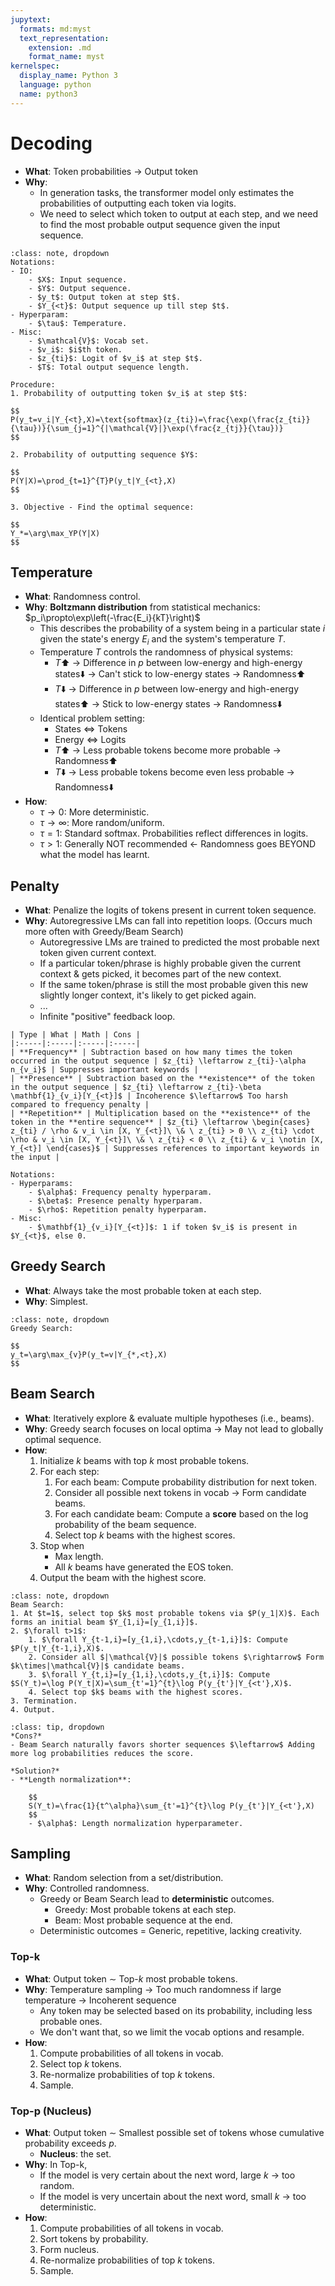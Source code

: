 ```yaml
---
jupytext:
  formats: md:myst
  text_representation:
    extension: .md
    format_name: myst
kernelspec:
  display_name: Python 3
  language: python
  name: python3
---
```

# Decoding
- **What**: Token probabilities $\rightarrow$ Output token
- **Why**:
	- In generation tasks, the transformer model only estimates the probabilities of outputting each token via logits.
	- We need to select which token to output at each step, and we need to find the most probable output sequence given the input sequence.

```{admonition} Math
:class: note, dropdown
Notations:
- IO:
	- $X$: Input sequence.
	- $Y$: Output sequence.
	- $y_t$: Output token at step $t$.
	- $Y_{<t}$: Output sequence up till step $t$.
- Hyperparam:
	- $\tau$: Temperature.
- Misc:
	- $\mathcal{V}$: Vocab set.
	- $v_i$: $i$th token.
	- $z_{ti}$: Logit of $v_i$ at step $t$.
	- $T$: Total output sequence length.

Procedure:
1. Probability of outputting token $v_i$ at step $t$:

$$
P(y_t=v_i|Y_{<t},X)=\text{softmax}(z_{ti})=\frac{\exp(\frac{z_{ti}}{\tau})}{\sum_{j=1}^{|\mathcal{V}|}\exp(\frac{z_{tj}}{\tau})}
$$

2. Probability of outputting sequence $Y$:

$$
P(Y|X)=\prod_{t=1}^{T}P(y_t|Y_{<t},X)
$$

3. Objective - Find the optimal sequence:

$$
Y_*=\arg\max_YP(Y|X)
$$
```

## Temperature
- **What**: Randomness control.
- **Why**: **Boltzmann distribution** from statistical mechanics: $p_i\propto\exp\left(-\frac{E_i}{kT}\right)$
	- This describes the probability of a system being in a particular state $i$ given the state's energy $E_i$ and the system's temperature $T$.
	- Temperature $T$ controls the randomness of physical systems:
		- $T$⬆️ $\rightarrow$ Difference in $p$ between low-energy and high-energy states⬇️ $\rightarrow$ Can't stick to low-energy states $\rightarrow$ Randomness⬆️
		- $T$⬇️ $\rightarrow$ Difference in $p$ between low-energy and high-energy states⬆️ $\rightarrow$ Stick to low-energy states $\rightarrow$ Randomness⬇️
	- Identical problem setting:
		- States $\Leftrightarrow$ Tokens
		- Energy $\Leftrightarrow$ Logits
		- $T$⬆️ $\rightarrow$ Less probable tokens become more probable $\rightarrow$ Randomness⬆️
		- $T$⬇️ $\rightarrow$ Less probable tokens become even less probable $\rightarrow$ Randomness⬇️
- **How**:
	- $\tau\rightarrow 0$: More deterministic.
	- $\tau\rightarrow \infty$: More random/uniform.
	- $\tau=1$: Standard softmax. Probabilities reflect differences in logits.
	- $\tau>1$: Generally NOT recommended $\leftarrow$ Randomness goes BEYOND what the model has learnt.

## Penalty
- **What**: Penalize the logits of tokens present in current token sequence.
- **Why**: Autoregressive LMs can fall into repetition loops. (Occurs much more often with Greedy/Beam Search)
    - Autoregressive LMs are trained to predicted the most probable next token given current context.
    - If a particular token/phrase is highly probable given the current context & gets picked, it becomes part of the new context.
    - If the same token/phrase is still the most probable given this new slightly longer context, it's likely to get picked again.
    - ...
    - Infinite "positive" feedback loop.

```{dropdown} Table: Penalty Types
| Type | What | Math | Cons |
|:-----|:-----|:-----|:-----|
| **Frequency** | Subtraction based on how many times the token occurred in the output sequence | $z_{ti} \leftarrow z_{ti}-\alpha n_{v_i}$ | Suppresses important keywords |
| **Presence** | Subtraction based on the **existence** of the token in the output sequence | $z_{ti} \leftarrow z_{ti}-\beta \mathbf{1}_{v_i}[Y_{<t}]$ | Incoherence $\leftarrow$ Too harsh compared to frequency penalty |
| **Repetition** | Multiplication based on the **existence** of the token in the **entire sequence** | $z_{ti} \leftarrow \begin{cases} z_{ti} / \rho & v_i \in [X, Y_{<t}]\ \& \ z_{ti} > 0 \\ z_{ti} \cdot \rho & v_i \in [X, Y_{<t}]\ \& \ z_{ti} < 0 \\ z_{ti} & v_i \notin [X, Y_{<t}] \end{cases}$ | Suppresses references to important keywords in the input | 

Notations:
- Hyperparams:
	- $\alpha$: Frequency penalty hyperparam.
	- $\beta$: Presence penalty hyperparam.
	- $\rho$: Repetition penalty hyperparam.
- Misc:
	- $\mathbf{1}_{v_i}[Y_{<t}]$: 1 if token $v_i$ is present in $Y_{<t}$, else 0.
```

## Greedy Search
- **What**: Always take the most probable token at each step.
- **Why**: Simplest.

```{admonition} Math
:class: note, dropdown
Greedy Search:

$$
y_t=\arg\max_{v}P(y_t=v|Y_{*,<t},X)
$$
```

## Beam Search
- **What**: Iteratively explore & evaluate multiple hypotheses (i.e., beams). 
- **Why**: Greedy search focuses on local optima $\rightarrow$ May not lead to globally optimal sequence.
- **How**:
	1. Initialize $k$ beams with top $k$ most probable tokens.
	2. For each step:
		1. For each beam: Compute probability distribution for next token.
		2. Consider all possible next tokens in vocab $\rightarrow$ Form candidate beams.
		3. For each candidate beam: Compute a **score** based on the log probability of the beam sequence.
		4. Select top $k$ beams with the highest scores.
	3. Stop when
		- Max length.
		- All $k$ beams have generated the EOS token.
	4. Output the beam with the highest score.

```{admonition} Math
:class: note, dropdown
Beam Search:
1. At $t=1$, select top $k$ most probable tokens via $P(y_1|X)$. Each forms an initial beam $Y_{1,i}=[y_{1,i}]$.
2. $\forall t>1$:
	1. $\forall Y_{t-1,i}=[y_{1,i},\cdots,y_{t-1,i}]$: Compute $P(y_t|Y_{t-1,i},X)$.
	2. Consider all $|\mathcal{V}|$ possible tokens $\rightarrow$ Form $k\times|\mathcal{V}|$ candidate beams.
	3. $\forall Y_{t,i}=[y_{1,i},\cdots,y_{t,i}]$: Compute $S(Y_t)=\log P(Y_t|X)=\sum_{t'=1}^{t}\log P(y_{t'}|Y_{<t'},X)$.
	4. Select top $k$ beams with the highest scores.
3. Termination.
4. Output.
```

```{admonition} Q&A
:class: tip, dropdown
*Cons?*
- Beam Search naturally favors shorter sequences $\leftarrow$ Adding more log probabilities reduces the score.

*Solution?*
- **Length normalization**:

	$$
	S(Y_t)=\frac{1}{t^\alpha}\sum_{t'=1}^{t}\log P(y_{t'}|Y_{<t'},X)
	$$
	- $\alpha$: Length normalization hyperparameter.
```

## Sampling
- **What**: Random selection from a set/distribution.
- **Why**: Controlled randomness.
	- Greedy or Beam Search lead to **deterministic** outcomes.
		- Greedy: Most probable tokens at each step.
		- Beam: Most probable sequence at the end.
	- Deterministic outcomes = Generic, repetitive, lacking creativity.

### Top-k
- **What**: Output token $\sim$ Top-$k$ most probable tokens.
- **Why**: Temperature sampling $\rightarrow$ Too much randomness if large temperature $\rightarrow$ Incoherent sequence
	- Any token may be selected based on its probability, including less probable ones.
	- We don't want that, so we limit the vocab options and resample.
- **How**:
	1. Compute probabilities of all tokens in vocab.
	2. Select top $k$ tokens.
	3. Re-normalize probabilities of top $k$ tokens.
	4. Sample.

### Top-p (Nucleus)
- **What**: Output token $\sim$ Smallest possible set of tokens whose cumulative probability exceeds $p$.
	- **Nucleus**: the set.
- **Why**: In Top-k,
	- If the model is very certain about the next word, large $k$ $\rightarrow$ too random.
	- If the model is very uncertain about the next word, small $k$ $\rightarrow$ too deterministic.
- **How**:
	1. Compute probabilities of all tokens in vocab.
	2. Sort tokens by probability.
	3. Form nucleus.
	4. Re-normalize probabilities of top $k$ tokens.
	5. Sample.